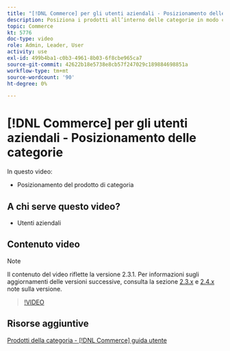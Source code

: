 ```yaml
---
title: "[!DNL Commerce] per gli utenti aziendali - Posizionamento delle categorie"
description: Posiziona i prodotti all’interno delle categorie in modo che i clienti vedano i prodotti nella parte superiore che desideri che visualizzino.
topic: Commerce
kt: 5776
doc-type: video
role: Admin, Leader, User
activity: use
exl-id: 499b4ba1-c0b3-4961-8b03-6f8cbe965ca7
source-git-commit: 42622b18e5738e8cb57f247029c189884698851a
workflow-type: tm+mt
source-wordcount: '90'
ht-degree: 0%

---
```


# [!DNL Commerce] per gli utenti aziendali - Posizionamento delle categorie

In questo video:

- Posizionamento del prodotto di categoria

## A chi serve questo video?

- Utenti aziendali

## Contenuto video

>[!NOTE]
>
>Il contenuto del video riflette la versione 2.3.1. Per informazioni sugli aggiornamenti delle versioni successive, consulta la sezione [ 2.3.x](https://devdocs.magento.com/guides/v2.3/release-notes/bk-release-notes.html) e [2.4.x](https://devdocs.magento.com/guides/v2.4/release-notes/bk-release-notes.html) note sulla versione.

>[!VIDEO](https://video.tv.adobe.com/v/36187?quality=12&learn=on)

## Risorse aggiuntive

[Prodotti della categoria - [!DNL Commerce] guida utente](https://docs.magento.com/user-guide/catalog/categories-category-products.html)
